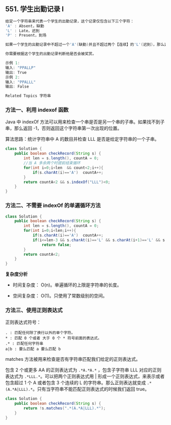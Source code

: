 ## 551. 学生出勤记录 I  

```java
给定一个字符串来代表一个学生的出勤记录，这个记录仅包含以下三个字符： 
'A' : Absent，缺勤 
'L' : Late，迟到 
'P' : Present，到场 

如果一个学生的出勤记录中不超过一个'A'(缺勤)并且不超过两个【连续】的'L'(迟到)，那么这个学生会被奖赏。 

你需要根据这个学生的出勤记录判断他是否会被奖赏。 

示例 1: 
输入: "PPALLP"
输出: True
示例 2: 
输入: "PPALLL"
输出: False

Related Topics 字符串 
```


### 方法一、利用 indexof 函数

Java 中 indexOf 方法可以用来检查一个串是否是另一个串的子串。如果找不到子串，那么返回 -1，否则返回这个字符串第一次出现的位置。

算法思路：统计字符串中 A 的数目并检查 LLL 是否是给定字符串的一个子串。

```java
class Solution {
    public boolean checkRecord(String s) {
        int len = s.length(), countA = 0;
        //当 A 多余两个时提前结束循环
        for(int i=0;i<len  && count<2;i++){
            if(s.charAt(i)=='A')  countA++;
        }
        return countA<2 && s.indexOf("LLL")<0;
    }
}
```


### 方法二、不需要 indexOf 的单遍循环方法



```java
class Solution {
    public boolean checkRecord(String s) {
        int len = s.length(), countA = 0;
        for(int i=0;i<len;i++){
            if(s.charAt(i)=='A')  countA++;
            if(i<=len-3 && s.charAt(i)=='L' && s.charAt(i+1)=='L' && s.charAt(i+2)=='L')
                return false;
        }
        return countA<2;
    }
}
```

**复杂度分析**

* 时间复杂度： O(n)。单遍循环的上限是字符串的长度。

* 空间复杂度： O(1)。只使用了常数级别的空间。

### 方法三、使用正则表达式

正则表达式符号：
```
. : 匹配任何除了换行以外的单个字符。
* : 匹配 0 个或者 大于 0 个 * 符号前面的表达式。
.* : 匹配任何字符串
a|b : 要么匹配 a 要么匹配 b
```
matches 方法被用来检查是否有字符串匹配我们给定的正则表达式。

包含 2 个或更多 AA 的正则表达式为 `.*A.*A.*` ，包含子字符串 LLL 对应的正则表达式为 `.*LLL.*`。可以把两个正则表达式用 | 形成一个正则表达式，来表示或者包含超过 1 个 A 或者包含 3 个连续的 L 的字符串。那么正则表达就变成 `.*(A.*A|LLL).*`。只有当字符串不能匹配正则表达式的时候我们返回 true。

```java
class Solution {
    public boolean checkRecord(String s) {
        return !s.matches(".*(A.*A|LLL).*");
    }
}
```



















